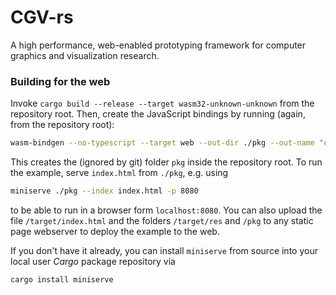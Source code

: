 # CGV-rs

A high performance, web-enabled prototyping framework for computer graphics and visualization research.


### Building for the web

Invoke `cargo build --release --target wasm32-unknown-unknown` from the repository root. Then, create the JavaScript bindings by running (again, from the repository root):
```bash
wasm-bindgen --no-typescript --target web --out-dir ./pkg --out-name "cgv-sample" ./target/wasm32-unknown-unknown/release/cgv-sample.wasm
```

This creates the (ignored by git) folder `pkg` inside the repository root. To run the example, serve `index.html` from `./pkg`, e.g. using
```bash
miniserve ./pkg --index index.html -p 8080
```
to be able to run in a browser form `localhost:8080`. You can also upload the file `/target/index.html` and the folders `/target/res` and `/pkg` to any static page webserver to deploy the example to the web.

If you don't have it already, you can install `miniserve` from source into your local user *Cargo* package repository via
```bash
cargo install miniserve
```

